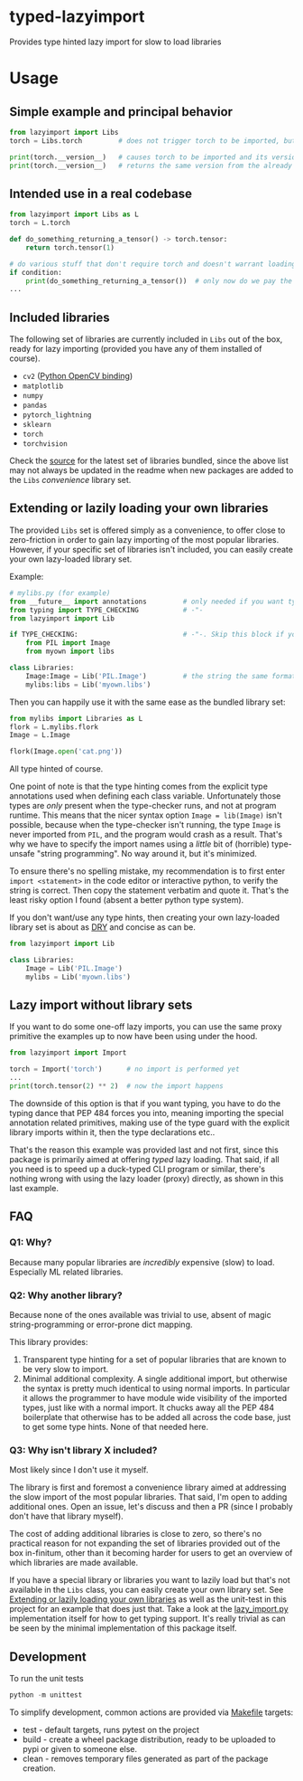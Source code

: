 
# typed-lazyimport

Provides type hinted lazy import for slow to load libraries

# Usage

## Simple example and principal behavior

```python
from lazyimport import Libs
torch = Libs.torch         # does not trigger torch to be imported, but torch is still a typed variable

print(torch.__version__)   # causes torch to be imported and its version is then returned
print(torch.__version__)   # returns the same version from the already loaded library
```

## Intended use in a real codebase

```python
from lazyimport import Libs as L
torch = L.torch

def do_something_returning_a_tensor() -> torch.tensor:
    return torch.tensor(1)

# do various stuff that don't require torch and doesn't warrant loading it.
if condition:
    print(do_something_returning_a_tensor())  # only now do we pay the price for importing torch, since it adds value.
...
```

## Included libraries

The following set of libraries are currently included in `Libs` out of the box, ready for lazy importing (provided you have any of them installed of course).

* `cv2` ([Python OpenCV binding](https://pypi.org/project/opencv-python/))
* `matplotlib`
* `numpy`
* `pandas`
* `pytorch_lightning`
* `sklearn`
* `torch`
* `torchvision`

Check the [source](https://github.com/jojje/typed-lazyimport/blob/0.1.3/lazyimport/lazy_import.py#L82) for the latest set of libraries bundled, since the above list may not always be updated in the readme when new packages are added to the `Libs` _convenience_ library set.

## Extending or lazily loading your own libraries

The provided `Libs` set is offered simply as a convenience, to offer close to zero-friction in order to gain lazy
importing of the most popular libraries. However, if your specific set of libraries isn't included, you can easily
create your own lazy-loaded library set.

Example:

```python
# mylibs.py (for example)
from __future__ import annotations         # only needed if you want type hints
from typing import TYPE_CHECKING           # -"-
from lazyimport import Lib

if TYPE_CHECKING:                          # -"-. Skip this block if you don't need type hints.
    from PIL import Image
    from myown import libs

class Libraries:
    Image:Image = Lib('PIL.Image')         # the string the same format as "import" requires.
    mylibs:libs = Lib('myown.libs')
```

Then you can happily use it with the same ease as the bundled library set:

```python
from mylibs import Libraries as L
flork = L.mylibs.flork
Image = L.Image

flork(Image.open('cat.png'))
```

All type hinted of course.

One point of note is that the type hinting comes from the explicit type annotations used when defining each class variable.
Unfortunately those types are _only_ present when the type-checker runs, and not at program runtime.
This means that the nicer syntax option `Image = lib(Image)` isn't possible, because when the type-checker isn't running,
the type `Image` is never imported from `PIL`, and the program would crash as a result. That's why we have to specify the
import names using a _little_ bit of (horrible) type-unsafe "string programming". No way around it, but it's minimized.

To ensure there's no spelling mistake, my recommendation is to first enter `import <statement>` in the code editor or
interactive python, to verify the string is correct. Then copy the statement verbatim and quote it. That's the
least risky option I found (absent a better python type system).

If you don't want/use any type hints, then creating your own lazy-loaded library set is about as
[DRY](https://en.wikipedia.org/wiki/Don%27t_repeat_yourself) and concise as can be.

```python
from lazyimport import Lib

class Libraries:
    Image = Lib('PIL.Image')
    mylibs = Lib('myown.libs')
```

## Lazy import without library sets

If you want to do some one-off lazy imports, you can use the same proxy primitive the examples up to now have been using
under the hood.

```python
from lazyimport import Import

torch = Import('torch')      # no import is performed yet
...
print(torch.tensor(2) ** 2)  # now the import happens
```

The downside of this option is that if you want typing, you have to do the typing dance that PEP 484 forces you into,
meaning importing the special annotation related primitives, making use of the type guard with the explicit library imports
within it, then the type declarations etc..

That's the reason this example was provided last and not first, since this package is primarily aimed at offering _typed_
lazy loading. That said, if all you need is to speed up a duck-typed CLI program or similar, there's nothing wrong with
using the lazy loader (proxy) directly, as shown in this last example.

## FAQ

### Q1: Why?

Because many popular libraries are _incredibly_ expensive (slow) to load. Especially ML related libraries.

### Q2: Why another library?

Because none of the ones available was trivial to use, absent of magic string-programming or error-prone dict mapping.

This library provides:

1. Transparent type hinting for a set of popular libraries that are known to be very slow to import.
2. Minimal additional complexity. A single additional import, but otherwise the syntax is pretty much identical to using 
   normal imports. In particular it allows the programmer to have module wide visibility of the imported types, just like
   with a normal import. It chucks away all the PEP 484 boilerplate that otherwise has to be added all across the code
   base, just to get some type hints. None of that needed here.

### Q3: Why isn't library X included?

Most likely since I don't use it myself.

The library is first and foremost a convenience library aimed at addressing the slow import of the most popular libraries. 
That said, I'm open to adding additional ones. Open an issue, let's discuss and then a PR (since I probably don't have
that library myself).

The cost of adding additional libraries is close to zero, so there's no practical reason for not expanding the set of
libraries provided out of the box in-finitum, other than it becoming harder for users to get an overview of which libraries
are made available.

If you have a special library or libraries you want to lazily load but that's not available in the `Libs` class, you can
easily create your own library set. 
See [Extending or lazily loading your own libraries](#extending-or-lazily-loading-your-own-libraries) 
as well as the unit-test in this project for an example that does just that. Take a look at the 
[lazy_import.py](./lazyimport/lazy_import.py) implementation itself for how to get typing support. It's really trivial
as can be seen by the minimal implementation of this package itself.


## Development

To run the unit tests

```python
python -m unittest
```

To simplify development, common actions are provided via [Makefile](Makefile) targets:

* test - default targets, runs pytest on the project
* build - create a wheel package distribution, ready to be uploaded to pypi or given to someone else.
* clean - removes temporary files generated as part of the package creation.
